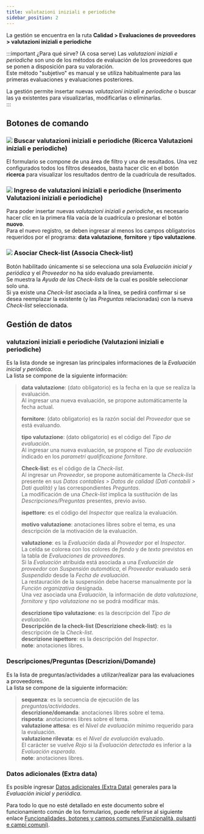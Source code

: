 ```yaml
---
title: valutazioni iniziali e periodiche
sidebar_position: 2
---
```


La gestión se encuentra en la ruta **Calidad > Evaluaciones de proveedores > valutazioni iniziali e periodiche** 

:::important ¿Para qué sirve? (A cosa serve)
Las *valutazioni iniziali e periodiche* son uno de los métodos de evaluación de los proveedores que se ponen a disposición para su valoración.  
Este método "subjetivo" es manual y se utiliza habitualmente para las primeras evaluaciones y evaluaciones posteriores.  

La gestión permite insertar nuevas *valutazioni iniziali e periodiche* o buscar las ya existentes para visualizarlas, modificarlas o eliminarlas.  
:::


## Botones de comando

### ![](/img/neutral/common/search.png) Buscar valutazioni iniziali e periodiche (Ricerca Valutazioni iniziali e periodiche)

El formulario se compone de una área de filtro y una de resultados. Una vez configurados todos los filtros deseados, basta hacer clic en el botón **ricerca** para visualizar los resultados dentro de la cuadrícula de resultados.

### ![](/img/neutral/common/new.png) Ingreso de valutazioni iniziali e periodiche (Inserimento Valutazioni iniziali e periodiche)

Para poder insertar nuevas *valutazioni iniziali e periodiche*, es necesario hacer clic en la primera fila vacía de la cuadrícula o presionar el botón **nuovo**.  
Para el nuevo registro, se deben ingresar al menos los campos obligatorios requeridos por el programa: **data valutazione**, **fornitore** y **tipo valutazione**.

### ![](/img/neutral/common/select-all.png) Asociar Check-list (Associa Check-list)

Botón habilitado únicamente si se selecciona una sola *Evaluación inicial y periódica* y el *Proveedor* no ha sido evaluado previamente.  
Se muestra la *Ayuda de las Check-lists* de la cual es posible seleccionar solo una.  
Si ya existe una *Check-list* asociada a la línea, se pedirá confirmar si se desea reemplazar la existente (y las *Preguntas* relacionadas) con la nueva *Check-list* seleccionada.

## Gestión de datos

### valutazioni iniziali e periodiche (Valutazioni iniziali e periodiche)

Es la lista donde se ingresan las principales informaciones de la *Evaluación inicial y periódica*.  
La lista se compone de la siguiente información:  
> **data valutazione**: (dato obligatorio) es la fecha en la que se realiza la evaluación.  
> Al ingresar una nueva evaluación, se propone automáticamente la fecha actual.  
>
> **fornitore**: (dato obligatorio) es la razón social del *Proveedor* que se está evaluando.  
>
> **tipo valutazione**: (dato obligatorio) es el código del *Tipo de evaluación*.  
> Al ingresar una nueva evaluación, se propone el *Tipo de evaluación* indicado en los *parametri qualificazione fornitore*.  
>
> **Check-list**: es el código de la *Check-list*.  
> Al ingresar un *Proveedor*, se propone automáticamente la *Check-list* presente en sus *Datos contables > Datos de calidad (Dati contabili > Dati qualità)* y las correspondientes *Preguntas*.  
> La modificación de una *Check-list* implica la sustitución de las *Descripciones/Preguntas* presentes, previo aviso.  
>
> **ispettore**: es el código del *Inspector* que realiza la evaluación.  
>
> **motivo valutazione**: anotaciones libres sobre el tema, es una descripción de la motivación de la evaluación.  
>
> **valutazione**: es la *Evaluación* dada al *Proveedor* por el *Inspector*.  
> La celda se colorea con los colores de *fondo* y de *texto* previstos en la tabla de *Evaluaciones de proveedores*.  
> Si la *Evaluación* atribuida está asociada a una *Evaluación de proveedor* con *Suspensión automática*, el *Proveedor* evaluado será *Suspendido* desde la *Fecha de evaluación*.  
> La restauración de la suspensión debe hacerse manualmente por la *Función organizativa* designada.  
> Una vez asociada una *Evaluación*, la información de *data valutazione*, *fornitore* y *tipo valutazione* no se podrá modificar más.  
>
> **descrizione tipo valutazione**: es la descripción del *Tipo de evaluación*.  
> **Descripción de la check-list (Descrizione check-list)**: es la descripción de la *Check-list*.  
> **descrizione ispettore**: es la descripción del *Inspector*.  
> **note**: anotaciones libres.  

### Descripciones/Preguntas (Descrizioni/Domande)

Es la lista de preguntas/actividades a utilizar/realizar para las evaluaciones a proveedores.  
La lista se compone de la siguiente información:  
> **sequenza**: es la secuencia de ejecución de las *preguntas/actividades*.  
> **descrizione/domanda**: anotaciones libres sobre el tema.  
> **risposta**: anotaciones libres sobre el tema.  
> **valutazione attesa**: es el *Nivel de evaluación* mínimo requerido para la evaluación.  
> **valutazione rilevata**: es el *Nivel de evaluación* evaluado.  
> El carácter se vuelve *Rojo* si la *Evaluación detectada* es inferior a la *Evaluación esperada*.  
> **note**: anotaciones libres.

### Datos adicionales (Extra data)

Es posible ingresar [Datos adicionales (Extra Data)](/docs/configurations/utility/extra-data/extradata/search-extradata) generales para la *Evaluación inicial y periódica*.  

Para todo lo que no esté detallado en este documento sobre el funcionamiento común de los formularios, puede referirse al siguiente enlace [Funcionalidades, botones y campos comunes (Funzionalità, pulsanti e campi comuni)](/docs/guide/common).